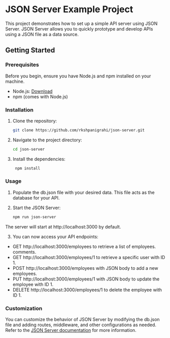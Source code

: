 # JSON Server Example Project

This project demonstrates how to set up a simple API server using JSON Server. JSON Server allows you to quickly prototype and develop APIs using a JSON file as a data source.

## Getting Started

### Prerequisites

Before you begin, ensure you have Node.js and npm installed on your machine.

- Node.js: [Download](https://nodejs.org/)
- npm (comes with Node.js)

### Installation

1. Clone the repository:

   ```bash
   git clone https://github.com/rkshpanigrahi/json-server.git
   ```

2. Navigate to the project directory:

   ```bash
   cd json-server
   ```

3. Install the dependencies:

   ```bash
    npm install
    ```

### Usage
1. Populate the db.json file with your desired data. This file acts as the database for your API.
2. Start the JSON Server:

   ```bash
   npm run json-server
   ```

The server will start at http://localhost:3000 by default.

3. You can now access your API endpoints:

* GET http://localhost:3000/employees to retrieve a list of employees.
comments.
* GET http://localhost:3000/employees/1 to retrieve a specific user with ID 1.
* POST http://localhost:3000/employees with JSON body to add a new employees.
* PUT http://localhost:3000/employees/1 with JSON body to update the employee with ID 1.
* DELETE http://localhost:3000/employees/1 to delete the employee with ID 1.

### Customization

You can customize the behavior of JSON Server by modifying the db.json file and adding routes, middleware, and other configurations as needed. Refer to the [JSON Server documentation](https://www.npmjs.com/package/json-server) for more information.


